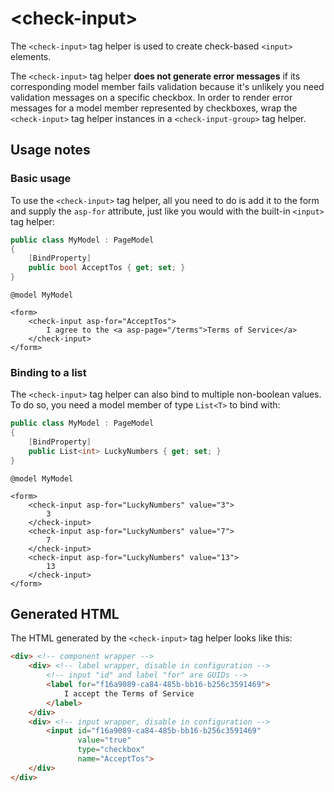 # \<check-input>

The `<check-input>` tag helper is used to create check-based `<input>` elements.

The `<check-input>` tag helper **does not generate error messages** if its corresponding model member fails validation because it's unlikely you need validation messages on a specific checkbox. In order to render error messages for a model member represented by checkboxes, wrap the `<check-input>` tag helper instances in a `<check-input-group>` tag helper.

## Usage notes

### Basic usage

To use the `<check-input>` tag helper, all you need to do is add it to the form and supply the `asp-for` attribute, just like you would with the built-in `<input>` tag helper:

```csharp
public class MyModel : PageModel
{
    [BindProperty]
    public bool AcceptTos { get; set; }
}
```

```cshtml
@model MyModel

<form>
    <check-input asp-for="AcceptTos">
        I agree to the <a asp-page="/terms">Terms of Service</a>
    </check-input>
</form>
```

### Binding to a list

The `<check-input>` tag helper can also bind to multiple non-boolean values. To do so, you need a model member of type `List<T>` to bind with:

```csharp
public class MyModel : PageModel
{
    [BindProperty]
    public List<int> LuckyNumbers { get; set; }
}
```

```cshtml
@model MyModel

<form>
    <check-input asp-for="LuckyNumbers" value="3">
        3
    </check-input>
    <check-input asp-for="LuckyNumbers" value="7">
        7
    </check-input>
    <check-input asp-for="LuckyNumbers" value="13">
        13
    </check-input>
</form>
```

## Generated HTML

The HTML generated by the `<check-input>` tag helper looks like this:

```html
<div> <!-- component wrapper -->
    <div> <!-- label wrapper, disable in configuration -->
        <!-- input "id" and label "for" are GUIDs -->
        <label for="f16a9089-ca84-485b-bb16-b256c3591469">
            I accept the Terms of Service
        </label>
    </div>
    <div> <!-- input wrapper, disable in configuration -->
        <input id="f16a9089-ca84-485b-bb16-b256c3591469"
               value="true"
               type="checkbox" 
               name="AcceptTos">
    </div>
</div>
```